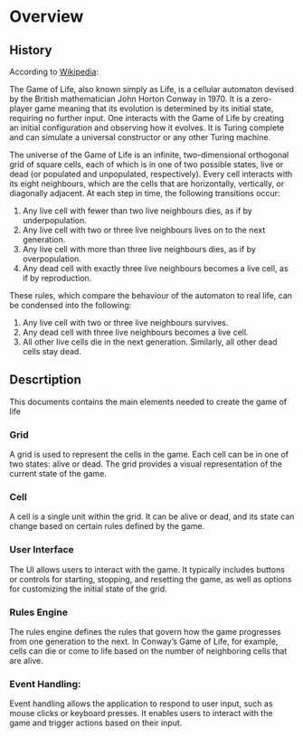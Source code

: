 # Overview

## History
According to [Wikipedia](https://en.wikipedia.org/wiki/Conway%27s_Game_of_Life):

The Game of Life, also known simply as Life, is a cellular automaton devised by the British mathematician John Horton Conway in 1970. It is a zero-player game meaning that its evolution is determined by its initial state, requiring no further input. One interacts with the Game of Life by creating an initial configuration and observing how it evolves. It is Turing complete and can simulate a universal constructor or any other Turing machine. 

The universe of the Game of Life is an infinite, two-dimensional orthogonal grid of square cells, each of which is in one of two possible states, live or dead (or populated and unpopulated, respectively). Every cell interacts with its eight neighbours, which are the cells that are horizontally, vertically, or diagonally adjacent. At each step in time, the following transitions occur: 

1. Any live cell with fewer than two live neighbours dies, as if by underpopulation.
2. Any live cell with two or three live neighbours lives on to the next generation.
3. Any live cell with more than three live neighbours dies, as if by overpopulation.
4. Any dead cell with exactly three live neighbours becomes a live cell, as if by reproduction.

These rules, which compare the behaviour of the automaton to real life, can be condensed into the following:

1. Any live cell with two or three live neighbours survives.
2. Any dead cell with three live neighbours becomes a live cell.
3. All other live cells die in the next generation. Similarly, all other dead cells stay dead.

## Descrtiption
This documents contains the main elements needed to create the game of life

### Grid
A grid is used to represent the cells in the game. Each cell can be in one of two states: alive or dead. The grid provides a visual representation of the current state of the game.

### Cell
A cell is a single unit within the grid. It can be alive or dead, and its state can change based on certain rules defined by the game.

### User Interface
The UI allows users to interact with the game. It typically includes buttons or controls for starting, stopping, and resetting the game, as well as options for customizing the initial state of the grid.

### Rules Engine
The rules engine defines the rules that govern how the game progresses from one generation to the next. In Conway’s Game of Life, for example, cells can die or come to life based on the number of neighboring cells that are alive.

### Event Handling: 
Event handling allows the application to respond to user input, such as mouse clicks or keyboard presses. It enables users to interact with the game and trigger actions based on their input.